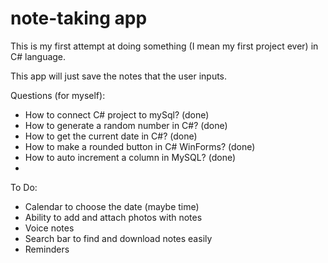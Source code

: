 # note-taking app

This is my first attempt at doing something (I mean my first project ever) in C# language.

This app will just save the notes that the user inputs.

Questions (for myself):
- How to connect C# project to mySql? (done)
- How to generate a random number in C#? (done)
- How to get the current date in C#? (done)
- How to make a rounded button in C# WinForms? (done)
- How to auto increment a column in MySQL? (done)
- 

To Do:
- Calendar to choose the date (maybe time)
- Ability to add and attach photos with notes
- Voice notes
- Search bar to find and download notes easily
- Reminders

